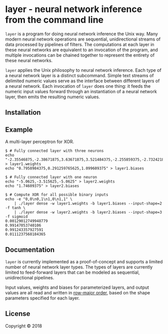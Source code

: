 # layer - neural network inference from the command line

`layer` is a program for doing neural network inference the Unix way. Many
modern neural network operations are sequential, unidirectional streams of data
processed by pipelines of filters. The computations at each layer in these
neural networks are equivalent to an invocation of the program, and multiple
invocations can be chained together to represent the entirety of these neural
networks.

`layer` applies the Unix philosophy to neural network inference. Each type of
a neural network layer is a distinct subcommand. Simple text streams of
delimited numeric values serve as the interface between different layers of a
neural network. Each invocation of `layer` does one thing: it feeds the numeric
input values forward through an instantiation of a neural network layer, then
emits the resulting numeric values.

## Installation

## Example

A multi-layer perceptron for XOR.

```shell
$ # Fully connected layer with three neurons
echo "-2.35546875,-2.38671875,3.63671875,3.521484375,-2.255859375,-2.732421875" > layer1.weights
echo "0.7958984375,0.291259765625,1.099609375" > layer1.biases

$ # Fully connected layer with one neuron
echo "-5.0625,-3.515625,-5.0625" > layer2.weights
echo "1.74609375" > layer2.biases

$ # Compute XOR for all possible binary inputs
echo -e "0,0\n0,1\n1,0\n1,1" \
    | ./layer dense -w layer1.weights -b layer1.biases --input-shape=2 -f tanh \
    | ./layer dense -w layer2.weights -b layer2.biases --input-shape=3 -f sigmoid
0.00129012749948779
0.99147053740106
0.991243357927591
0.0111237568184365
```

## Documentation

`layer` is currently implemented as a proof-of-concept and supports a limited
number of neural network layer types. The types of layers are currently limited
to feed-forward layers that can be modeled as sequential, unidirectional
pipelines.

Input values, weights and biases for parameterized layers, and output values
are all read and written in [row-major order](https://en.wikipedia.org/wiki/Row-_and_column-major_order),
based on the shape parameters specified for each layer.

## License

Copyright © 2018
